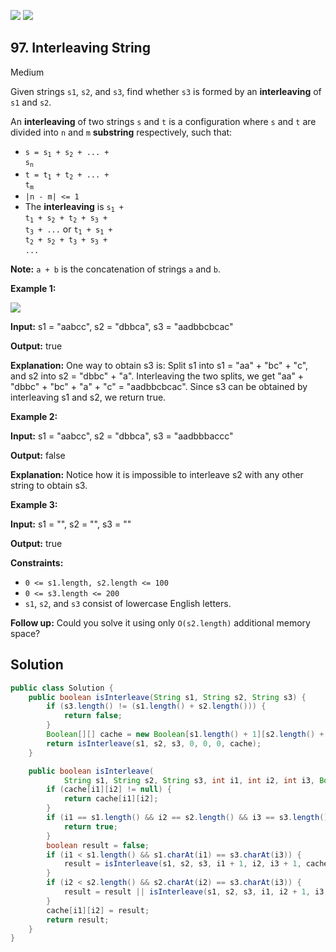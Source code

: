 [![](https://img.shields.io/github/stars/javadev/LeetCode-in-Java?label=Stars&style=flat-square)](https://github.com/javadev/LeetCode-in-Java)
[![](https://img.shields.io/github/forks/javadev/LeetCode-in-Java?label=Fork%20me%20on%20GitHub%20&style=flat-square)](https://github.com/javadev/LeetCode-in-Java/fork)

## 97\. Interleaving String

Medium

Given strings `s1`, `s2`, and `s3`, find whether `s3` is formed by an **interleaving** of `s1` and `s2`.

An **interleaving** of two strings `s` and `t` is a configuration where `s` and `t` are divided into `n` and `m` **substring** respectively, such that:

*   <code>s = s<sub>1</sub> + s<sub>2</sub> + ... + s<sub>n</sub></code>
*   <code>t = t<sub>1</sub> + t<sub>2</sub> + ... + t<sub>m</sub></code>
*   `|n - m| <= 1`
*   The **interleaving** is <code>s<sub>1</sub> + t<sub>1</sub> + s<sub>2</sub> + t<sub>2</sub> + s<sub>3</sub> + t<sub>3</sub> + ...</code> or <code>t<sub>1</sub> + s<sub>1</sub> + t<sub>2</sub> + s<sub>2</sub> + t<sub>3</sub> + s<sub>3</sub> + ...</code>

**Note:** `a + b` is the concatenation of strings `a` and `b`.

**Example 1:**

![](https://assets.leetcode.com/uploads/2020/09/02/interleave.jpg)

**Input:** s1 = "aabcc", s2 = "dbbca", s3 = "aadbbcbcac"

**Output:** true

**Explanation:** One way to obtain s3 is: Split s1 into s1 = "aa" + "bc" + "c", and s2 into s2 = "dbbc" + "a". Interleaving the two splits, we get "aa" + "dbbc" + "bc" + "a" + "c" = "aadbbcbcac". Since s3 can be obtained by interleaving s1 and s2, we return true. 

**Example 2:**

**Input:** s1 = "aabcc", s2 = "dbbca", s3 = "aadbbbaccc"

**Output:** false

**Explanation:** Notice how it is impossible to interleave s2 with any other string to obtain s3. 

**Example 3:**

**Input:** s1 = "", s2 = "", s3 = ""

**Output:** true 

**Constraints:**

*   `0 <= s1.length, s2.length <= 100`
*   `0 <= s3.length <= 200`
*   `s1`, `s2`, and `s3` consist of lowercase English letters.

**Follow up:** Could you solve it using only `O(s2.length)` additional memory space?

## Solution

```java
public class Solution {
    public boolean isInterleave(String s1, String s2, String s3) {
        if (s3.length() != (s1.length() + s2.length())) {
            return false;
        }
        Boolean[][] cache = new Boolean[s1.length() + 1][s2.length() + 1];
        return isInterleave(s1, s2, s3, 0, 0, 0, cache);
    }

    public boolean isInterleave(
            String s1, String s2, String s3, int i1, int i2, int i3, Boolean[][] cache) {
        if (cache[i1][i2] != null) {
            return cache[i1][i2];
        }
        if (i1 == s1.length() && i2 == s2.length() && i3 == s3.length()) {
            return true;
        }
        boolean result = false;
        if (i1 < s1.length() && s1.charAt(i1) == s3.charAt(i3)) {
            result = isInterleave(s1, s2, s3, i1 + 1, i2, i3 + 1, cache);
        }
        if (i2 < s2.length() && s2.charAt(i2) == s3.charAt(i3)) {
            result = result || isInterleave(s1, s2, s3, i1, i2 + 1, i3 + 1, cache);
        }
        cache[i1][i2] = result;
        return result;
    }
}
```